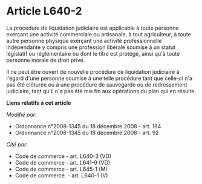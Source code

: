 # Article L640-2

La procédure de liquidation judiciaire est applicable à          toute personne exerçant une activité commerciale ou
artisanale, à tout agriculteur, à toute autre personne physique exerçant une activité professionnelle indépendante y compris
une profession libérale soumise à un statut législatif ou réglementaire ou dont le titre est protégé, ainsi qu'à toute
personne morale de droit privé. 

Il ne peut être ouvert de nouvelle procédure de liquidation judiciaire à l'égard d'une personne soumise à une telle procédure
tant que celle-ci n'a pas été clôturée ou à une procédure de sauvegarde ou de redressement judiciaire, tant qu'il n'a pas été
mis fin aux opérations du plan qui en résulte.

**Liens relatifs à cet article**

_Modifié par_:

  - Ordonnance n°2008-1345 du 18 décembre 2008 - art. 164
  - Ordonnance n°2008-1345 du 18 décembre 2008 - art. 92

_Cité par_:

  - Code de commerce - art. L640-3 (VD)
  - Code de commerce - art. L641-9 (VD)
  - Code de commerce - art. L645-1 (M)
  - Code de commerce. - art. L640-1 (V)
